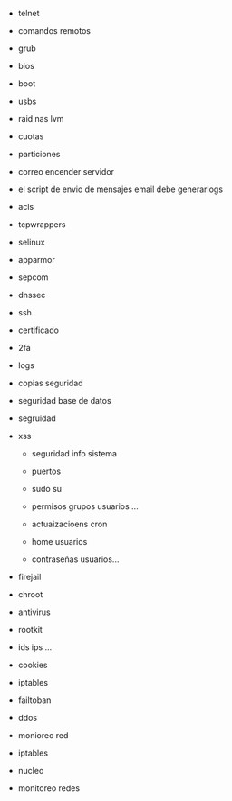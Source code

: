 - telnet
- comandos remotos
- grub
- bios
- boot
- usbs
- raid nas lvm
- cuotas
- particiones
- correo encender servidor
- el script de envio de mensajes email debe generarlogs
- acls
- tcpwrappers


- selinux
- apparmor
- sepcom
- dnssec

- ssh
- certificado
- 2fa
- logs
- copias seguridad
- seguridad base de datos
- segruidad
- xss

  - seguridad info sistema
 
  - puertos
 
  - sudo su
  - permisos grupos usuarios ...
  - actuaizacioens cron
  - home usuarios
  - contraseñas usuarios...

- firejail
- chroot
- antivirus
- rootkit
- ids ips ...
- cookies
- iptables
- failtoban
- ddos
- monioreo red

- iptables
- nucleo
- monitoreo redes
 
  
  
